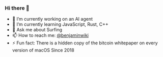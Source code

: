 ### Hi there 👋

- 🔭 I’m currently working on an AI agent
- 🌱 I’m currently learning JavaScript, Rust, C++
- 💬 Ask me about Surfing
- 📫 How to reach me: [@benjaminwiki](https://www.linkedin.com/in/bwiki/)
- ⚡ Fun fact: There is a hidden copy of the bitcoin whitepaper on every version of macOS Since 2018
